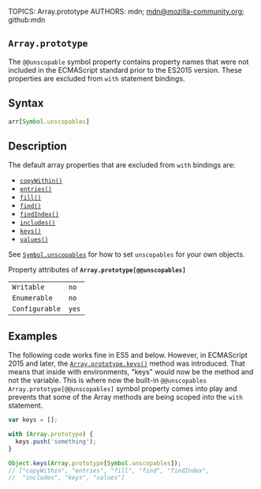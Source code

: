 TOPICS: Array.prototype
AUTHORS: mdn; mdn@mozilla-community.org; github:mdn

## `Array.prototype`

The `@@unscopable` symbol property contains property names that were not included in the ECMAScript
standard prior to the ES2015 version. These properties are excluded from `with` statement bindings.

## Syntax

```javascript
arr[Symbol.unscopables]
```

## Description

The default array properties that are excluded from `with` bindings are:

- [`copyWithin()`](/en/webfrontend/Array.prototype.copyWithin)
- [`entries()`](/en/webfrontend/Array.prototype.entries)
- [`fill()`](/en/webfrontend/Array.prototype.fill)
- [`find()`](/en/webfrontend/Array.prototype.find)
- [`findIndex()`](/en/webfrontend/Array.prototype.findIndex)
- [`includes()`](/en/webfrontend/Array.prototype.includes)
- [`keys()`](/en/webfrontend/Array.prototype.keys)
- [`values()`](/en/webfrontend/Array.prototype.values)

See [`Symbol.unscopables`](/en/webfrontend/Symbol.unscopables) for how to set `unscopables` for
your own objects.

Property attributes of **`Array.prototype[@@unscopables]`**

|  |  |
| :--- | :--- |
| `Writable` | `no` |
| `Enumerable` | `no` |
| `Configurable` | `yes` |

## Examples

The following code works fine in ES5 and below. However, in ECMAScript 2015 and later, the [`Array.prototype.keys()`](/en/webfrontend/Array.prototype.keys)
method was introduced. That means that inside with environments, "keys" would now be the method and
not the variable. This is where now the built-in `@@unscopables` `Array.prototype[@@unscopables]`
symbol property comes into play and prevents that some of the Array methods are being scoped into
the `with` statement.

```javascript
var keys = [];

with (Array.prototype) {
  keys.push('something');
}

Object.keys(Array.prototype[Symbol.unscopables]);
// ["copyWithin", "entries", "fill", "find", "findIndex",
//  "includes", "keys", "values"]
```
